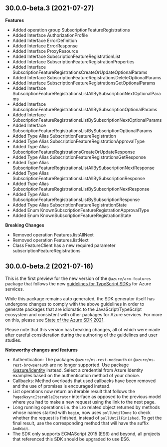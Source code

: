 ## 30.0.0-beta.3 (2021-07-27)
    
**Features**

  - Added operation group SubscriptionFeatureRegistrations
  - Added Interface AuthorizationProfile
  - Added Interface ErrorDefinition
  - Added Interface ErrorResponse
  - Added Interface ProxyResource
  - Added Interface SubscriptionFeatureRegistrationList
  - Added Interface SubscriptionFeatureRegistrationProperties
  - Added Interface SubscriptionFeatureRegistrationsCreateOrUpdateOptionalParams
  - Added Interface SubscriptionFeatureRegistrationsDeleteOptionalParams
  - Added Interface SubscriptionFeatureRegistrationsGetOptionalParams
  - Added Interface SubscriptionFeatureRegistrationsListAllBySubscriptionNextOptionalParams
  - Added Interface SubscriptionFeatureRegistrationsListAllBySubscriptionOptionalParams
  - Added Interface SubscriptionFeatureRegistrationsListBySubscriptionNextOptionalParams
  - Added Interface SubscriptionFeatureRegistrationsListBySubscriptionOptionalParams
  - Added Type Alias SubscriptionFeatureRegistration
  - Added Type Alias SubscriptionFeatureRegistrationApprovalType
  - Added Type Alias SubscriptionFeatureRegistrationsCreateOrUpdateResponse
  - Added Type Alias SubscriptionFeatureRegistrationsGetResponse
  - Added Type Alias SubscriptionFeatureRegistrationsListAllBySubscriptionNextResponse
  - Added Type Alias SubscriptionFeatureRegistrationsListAllBySubscriptionResponse
  - Added Type Alias SubscriptionFeatureRegistrationsListBySubscriptionNextResponse
  - Added Type Alias SubscriptionFeatureRegistrationsListBySubscriptionResponse
  - Added Type Alias SubscriptionFeatureRegistrationState
  - Added Enum KnownSubscriptionFeatureRegistrationApprovalType
  - Added Enum KnownSubscriptionFeatureRegistrationState

**Breaking Changes**

  - Removed operation Features.listAllNext
  - Removed operation Features.listNext
  - Class FeatureClient has a new required parameter subscriptionFeatureRegistrations
    
## 30.0.0-beta.2 (2021-07-16)

This is the first preview for the new version of the `@azure/arm-features` package that follows the new [guidelines for TypeScript SDKs](https://azure.github.io/azure-sdk/typescript_introduction.html) for Azure services.

While this package remains auto generated, the SDK generator itself has undergone changes to comply with the above guidelines in order to generate packages that are idiomatic to the JavaScript/TypeScript ecosystem and consistent with other packages for Azure services. For more on this, please see [State of the Azure SDK 2021](https://devblogs.microsoft.com/azure-sdk/state-of-the-azure-sdk-2021/).

Please note that this version has breaking changes, all of which were made after careful consideration during the authoring of the guidelines and user studies.

**Noteworthy changes and features**
- Authentication: The packages `@azure/ms-rest-nodeauth` or `@azure/ms-rest-browserauth` are no longer supported. Use package [@azure/identity](https://www.npmjs.com/package/@azure/identity) instead. Select a credential from Azure Identity examples based on the authentication method of your choice.
- Callbacks: Method overloads that used callbacks have been removed and the use of promises is encouraged instead.
- List operations now return an iterable result that follows the `PagedAsyncIterableIterator` interface as opposed to the previous model where you had to make a new request using the link to the next page.
- Long running operations i.e. the Lro related object returned by methods whose names started with `begin`, now uses `pollUntilDone` to check whether the request is finished, instead of `pollUntilFinished`. To get the final result, use the corresponding method that will have the suffix `AndWait`.
- The SDK only supports ECMAScript 2015 (ES6) and beyond, all projects that referenced this SDK should be upgraded to use ES6.
